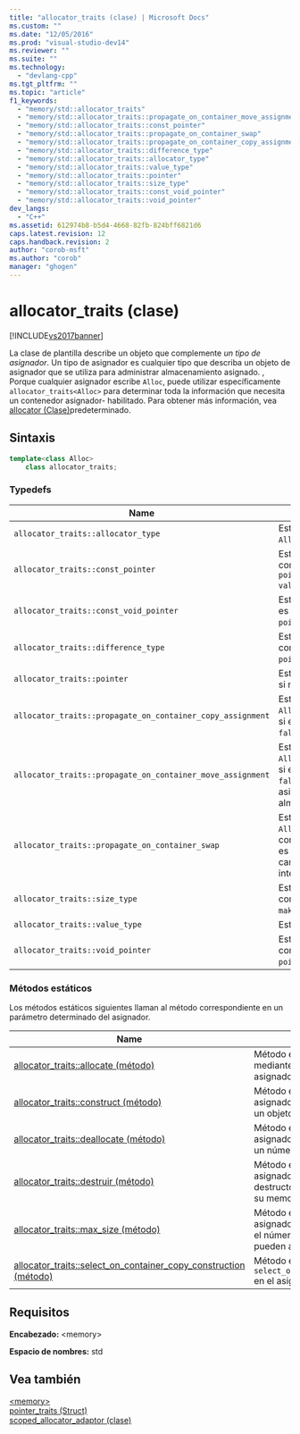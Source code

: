 ```yaml
---
title: "allocator_traits (clase) | Microsoft Docs"
ms.custom: ""
ms.date: "12/05/2016"
ms.prod: "visual-studio-dev14"
ms.reviewer: ""
ms.suite: ""
ms.technology: 
  - "devlang-cpp"
ms.tgt_pltfrm: ""
ms.topic: "article"
f1_keywords: 
  - "memory/std::allocator_traits"
  - "memory/std::allocator_traits::propagate_on_container_move_assignment"
  - "memory/std::allocator_traits::const_pointer"
  - "memory/std::allocator_traits::propagate_on_container_swap"
  - "memory/std::allocator_traits::propagate_on_container_copy_assignment"
  - "memory/std::allocator_traits::difference_type"
  - "memory/std::allocator_traits::allocator_type"
  - "memory/std::allocator_traits::value_type"
  - "memory/std::allocator_traits::pointer"
  - "memory/std::allocator_traits::size_type"
  - "memory/std::allocator_traits::const_void_pointer"
  - "memory/std::allocator_traits::void_pointer"
dev_langs: 
  - "C++"
ms.assetid: 612974b8-b5d4-4668-82fb-824bff6821d6
caps.latest.revision: 12
caps.handback.revision: 2
author: "corob-msft"
ms.author: "corob"
manager: "ghogen"
---
```

# allocator_traits (clase)
[!INCLUDE[vs2017banner](../assembler/inline/includes/vs2017banner.md)]

La clase de plantilla describe un objeto que complemente *un tipo de asignador*.  Un tipo de asignador es cualquier tipo que describa un objeto de asignador que se utiliza para administrar almacenamiento asignado.  , Porque cualquier asignador escribe `Alloc`, puede utilizar específicamente `allocator_traits<Alloc>` para determinar toda la información que necesita un contenedor asignador\- habilitado.  Para obtener más información, vea [allocator \(Clase\)](../standard-library/allocator-class.md)predeterminado.  
  
## Sintaxis  
  
```cpp  
template<class Alloc>  
    class allocator_traits;  
```  
  
### Typedefs  
  
|Name|Descripción|  
|----------|-----------------|  
|`allocator_traits::allocator_type`|Este tipo es un sinónimo para el parámetro `Alloc`de la plantilla.|  
|`allocator_traits::const_pointer`|Este tipo es `Alloc::const_pointer`, si el tipo es correcto; si no, este tipo es `pointer_traits<pointer>::rebind<const value_type>`.|  
|`allocator_traits::const_void_pointer`|Este tipo es `Alloc::const_void_pointer`, si el tipo es correcto; si no, este tipo es `pointer_traits<pointer>::rebind<const void>`.|  
|`allocator_traits::difference_type`|Este tipo es `Alloc::difference_type`, si el tipo es correcto; si no, este tipo es `pointer_traits<pointer>::difference_type`.|  
|`allocator_traits::pointer`|Este tipo es `Alloc::pointer`, si el tipo es correcto; si no, este tipo es `value_type *`.|  
|`allocator_traits::propagate_on_container_copy_assignment`|Este tipo es `Alloc::propagate_on_container_copy_assignment`, si el tipo es correcto; si no, este tipo es `false_type`.|  
|`allocator_traits::propagate_on_container_move_assignment`|Este tipo es `Alloc::propagate_on_container_move_assignment`, si el tipo es correcto; si no, este tipo es `false_type`.  Si el tipo es true, un contenedor asignador\- habilitado copia el asignador almacenado en una asignación de movimiento.|  
|`allocator_traits::propagate_on_container_swap`|Este tipo es `Alloc::propagate_on_container_swap`, si el tipo es correcto; si no, este tipo es `false_type`.  Si el tipo es true, un contenedor asignador\- habilitado cambia el asignador almacenado en un intercambio.|  
|`allocator_traits::size_type`|Este tipo es `Alloc::size_type`, si el tipo es correcto; si no, este tipo es `make_unsigned<difference_type>::type`.|  
|`allocator_traits::value_type`|Este tipo es un sinónimo de `Alloc::value_type`.|  
|`allocator_traits::void_pointer`|Este tipo es `Alloc::void_pointer`, si el tipo es correcto; si no, este tipo es `pointer_traits<pointer>::rebind<void>`.|  
  
### Métodos estáticos  
 Los métodos estáticos siguientes llaman al método correspondiente en un parámetro determinado del asignador.  
  
|Name|Descripción|  
|----------|-----------------|  
|[allocator\_traits::allocate \(método\)](../Topic/allocator_traits::allocate%20Method.md)|Método estático que asigna memoria mediante el parámetro determinado del asignador.|  
|[allocator\_traits::construct \(método\)](../Topic/allocator_traits::construct%20Method.md)|Método estático que utiliza un asignador especificado para construir un objeto.|  
|[allocator\_traits::deallocate \(método\)](../Topic/allocator_traits::deallocate%20Method.md)|Método estático que utiliza un asignador especificado para desasignar un número especificado de objetos.|  
|[allocator\_traits::destruir \(método\)](../Topic/allocator_traits::destroy%20Method.md)|Método estático que utiliza un asignador especificado para llamar al destructor en un objeto sin desasignar su memoria.|  
|[allocator\_traits::max\_size \(método\)](../Topic/allocator_traits::max_size%20Method.md)|Método estático que utiliza un asignador especificado para determinar el número máximo de objetos que pueden asignarse.|  
|[allocator\_traits::select\_on\_container\_copy\_construction \(método\)](../Topic/allocator_traits::select_on_container_copy_construction%20Method.md)|Método estático que llama a `select_on_container_copy_construction` en el asignador especificado.|  
  
## Requisitos  
 **Encabezado:** \<memory\>  
  
 **Espacio de nombres:** std  
  
## Vea también  
 [\<memory\>](../standard-library/memory.md)   
 [pointer\_traits \(Struct\)](../standard-library/pointer-traits-struct.md)   
 [scoped\_allocator\_adaptor \(clase\)](../standard-library/scoped-allocator-adaptor-class.md)